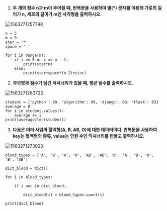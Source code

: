 1. **두 개의 정수 n과 m이 주어질 때, 반복문을 사용하여 별(*) 문자를 이용해 가로의 길이가 n, 세로의 길이가 m인 사각형을 출력하시오.**

![1563271257798](C:\Users\student\AppData\Roaming\Typora\typora-user-images\1563271257798.png)

```
n = 5
m = 9
star = '*'
space = ' '

for i in range(m):
​    if i == 0 or i == m - 1:
​        print(star*n)
​    else:
​        print(star+space*(n-2)+star)

```



2.  **과목명과 점수가 담긴 딕셔너리가 있을 때, 평균 점수를 출력하시오.**

![1563271263722](C:\Users\student\AppData\Roaming\Typora\typora-user-images\1563271263722.png)

```
student = {'python': 80, 'algorithm': 99, 'django': 89, 'flask': 83}
average = 0
for i in student.values():
    average += i
print(average/len(student))

```



3. **다음은 여러 사람의 혈액형(A, B, AB, O)에 대한 데이터이다. 반복문을 사용하여 key는 혈액형의 종류, value는 인원 수인 딕셔너리를 만들고 출력하시오.**

![1563271273020](C:\Users\student\AppData\Roaming\Typora\typora-user-images\1563271273020.png)

```
blood_types = ['A', 'B', 'A', 'O', 'AB', 'AB', 'O', 'A', 'B', 'O', 'B', 'AB']

dict_blood = dict()

for i in blood_types:

​    if i not in dict_blood:

​        dict_blood[i] = blood_types.count(i)

print(dict_blood)
```

